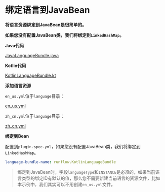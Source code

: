 # 绑定语言到JavaBean

**将语言资源绑定到JavaBean是很简单的。**

**如果您没有配置JavaBean类，我们将绑定到`LinkedHashMap`。**

**Java代码**

[JavaLanguageBundle.java](../../jar-plugin-guide/java-demo-plugin/src/main/java/runflow/JavaLanguageBundle.java ':include :type=code')

**Kotlin代码**

[KotlinLanguageBundle.kt](../../jar-plugin-guide/java-demo-plugin/src/main/kotlin/runflow/KotlinLanguageBundle.kt ':include :type=code')

**添加语言资源**

`en_us.yml`位于`language`目录：

[en_us.yml](../../jar-plugin-guide/java-demo-plugin/language/en_us.yml ':include :type=code')

`zh_cn.yml`位于`language`目录：

[zh_cn.yml](../../jar-plugin-guide/java-demo-plugin/language/zh_cn.yml ':include :type=code')

**绑定到Bean**

配置到`plugin-spec.yml`，如果您没有配置JavaBean类，我们将绑定到`LinkedHashMap`。

```yaml
language-bundle-name: runflow.KotlinLanguageBundle
```

> 绑定到JavaBean时，字段`languageType`和`INSTANCE`是必须的，如果当前语言类型的绑定ID有默认的值，那么您不需要新建当前语言的资源文件，比如本示例中，我们其实可以不用创建`en_us.yml`文件。